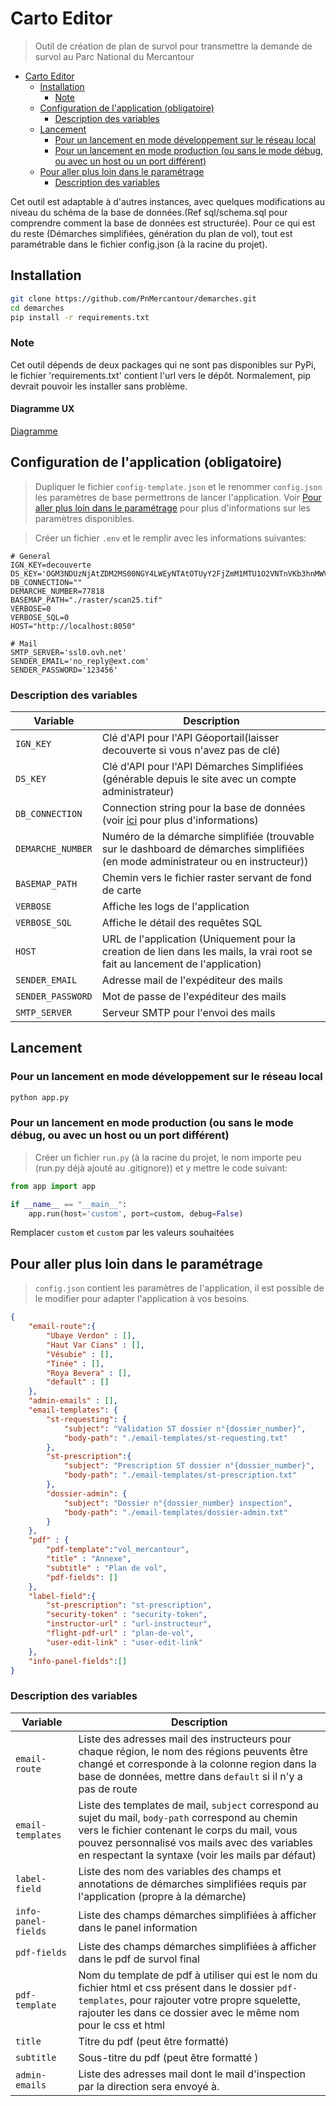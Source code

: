 # Carto Editor

> Outil de création de plan de survol pour transmettre la demande de survol au Parc National du Mercantour

- [Carto Editor](#carto-editor)
  - [Installation](#installation)
    - [Note](#note)
  - [Configuration de l'application (obligatoire)](#configuration-de-lapplication-obligatoire)
    - [Description des variables](#description-des-variables)
  - [Lancement](#lancement)
    - [Pour un lancement en mode développement sur le réseau local](#pour-un-lancement-en-mode-développement-sur-le-réseau-local)
    - [Pour un lancement en mode production (ou sans le mode débug, ou avec un host ou un port différent)](#pour-un-lancement-en-mode-production-ou-sans-le-mode-débug-ou-avec-un-host-ou-un-port-différent)
  - [Pour aller plus loin dans le paramétrage](#pour-aller-plus-loin-dans-le-paramétrage)
    - [Description des variables](#description-des-variables-1)


Cet outil est adaptable à d'autres instances, avec quelques modifications au niveau du schéma de la base de données.(Ref sql/schema.sql pour comprendre comment la base de données est structurée). Pour ce qui est du reste (Démarches simplifiées, génération  du plan de vol), tout est paramétrable dans le fichier config.json (à la racine du projet).

## Installation

```sh
git clone https://github.com/PnMercantour/demarches.git
cd demarches
pip install -r requirements.txt
```

### Note 
Cet outil dépends de deux packages qui ne sont pas disponibles sur PyPi, le fichier 'requirements.txt' contient l'url vers le dépôt. Normalement, pip devrait pouvoir les installer sans problème.

#### Diagramme UX
[Diagramme](https://github.com/PnMercantour/demarches/blob/main/assets/Diagramm%20Authorisation%20Survol%20Final.png)

## Configuration de l'application (obligatoire)

> Dupliquer le fichier `config-template.json` et le renommer `config.json` les paramètres de base permettrons de lancer l'application. Voir [Pour aller plus loin dans le paramétrage](#pour-aller-plus-loin-dans-le-paramétrage) pour plus d'informations sur les paramètres disponibles.


> Créer un fichier `.env` et le remplir avec les informations suivantes:

```plain
# General
IGN_KEY=decouverte
DS_KEY='OGM3NDUzNjAtZDM2MS00NGY4LWEyNTAtOTUyY2FjZmM1MTU1O2VNTnVKb3hnMWVCQXRtSENNdlVIRXJ4Yw=='
DB_CONNECTION=""
DEMARCHE_NUMBER=77818
BASEMAP_PATH="./raster/scan25.tif"
VERBOSE=0
VERBOSE_SQL=0
HOST="http://localhost:8050"

# Mail
SMTP_SERVER='ssl0.ovh.net'
SENDER_EMAIL='no_reply@ext.com'
SENDER_PASSWORD='123456'
```

### Description des variables

| Variable          | Description                                                                                                                                        |
| ----------------- | -------------------------------------------------------------------------------------------------------------------------------------------------- |
| `IGN_KEY`         | Clé d'API pour l'API Géoportail(laisser decouverte si vous n'avez pas de clé)                                                                      |
| `DS_KEY`          | Clé d'API pour l'API Démarches Simplifiées (générable depuis le site avec un compte administrateur)                                                |
| `DB_CONNECTION`   | Connection string pour la base de données (voir [ici](https://docs.sqlalchemy.org/en/13/core/engines.html#database-urls) pour plus d'informations) |
| `DEMARCHE_NUMBER` | Numéro de la démarche simplifiée (trouvable sur le dashboard de démarches simplifiées (en mode administrateur ou en instructeur))                  |
| `BASEMAP_PATH`    | Chemin vers le fichier raster servant de fond de carte                                                                                             |
| `VERBOSE`         | Affiche les logs de l'application                                                                                                                  |
| `VERBOSE_SQL`     | Affiche le détail des requêtes SQL                                                                                                                 |
| `HOST`            | URL de l'application (Uniquement pour la creation de lien dans les mails, la vrai root se fait au lancement de l'application)                      |
| `SENDER_EMAIL`    | Adresse mail de l'expéditeur des mails                                                                                                             |
| `SENDER_PASSWORD` | Mot de passe de l'expéditeur des mails                                                                                                             |
| `SMTP_SERVER`     | Serveur SMTP pour l'envoi des mails                                                                                                                |


## Lancement

### Pour un lancement en mode développement sur le réseau local

```sh
python app.py
```

### Pour un lancement en mode production (ou sans le mode débug, ou avec un host ou un port différent)

> Créer un fichier `run.py` (à la racine du projet, le nom importe peu (run.py déjà ajouté au .gitignore)) et y mettre le code suivant:

```python
from app import app

if __name__ == "__main__":
    app.run(host='custom', port=custom, debug=False)
```

Remplacer `custom` et `custom` par les valeurs souhaitées


## Pour aller plus loin dans le paramétrage

> `config.json` contient les paramètres de l'application, il est possible de le modifier pour adapter l'application à vos besoins.

```json
{
    "email-route":{
        "Ubaye Verdon" : [],
        "Haut Var Cians" : [],
        "Vésubie" : [],
        "Tinée" : [],
        "Roya Bevera" : [],
        "default" : []
    },
    "admin-emails" : [],
    "email-templates": {
        "st-requesting": {
            "subject": "Validation ST dossier n°{dossier_number}",
            "body-path": "./email-templates/st-requesting.txt"
        },
        "st-prescription":{
            "subject": "Prescription ST dossier n°{dossier_number}",
            "body-path": "./email-templates/st-prescription.txt"
        },
        "dossier-admin": {
            "subject": "Dossier n°{dossier_number} inspection",
            "body-path": "./email-templates/dossier-admin.txt"
        }
    },
    "pdf" : {
        "pdf-template":"vol_mercantour",
        "title" : "Annexe",
        "subtitle" : "Plan de vol",
        "pdf-fields": []
    },
    "label-field":{
        "st-prescription": "st-prescription",
        "security-token" : "security-token",
        "instructor-url" : "url-instructeur",
        "flight-pdf-url" : "plan-de-vol",
        "user-edit-link" : "user-edit-link"
    },
    "info-panel-fields":[]
}
```

### Description des variables

| Variable            | Description                                                                                                                                                                                                                                                 |
| ------------------- | ----------------------------------------------------------------------------------------------------------------------------------------------------------------------------------------------------------------------------------------------------------- |
| `email-route`       | Liste des adresses mail des instructeurs pour chaque région, le nom des régions peuvents être changé et corresponde à la colonne region dans la base de données, mettre dans `default` si il n'y a pas de route                                             |
| `email-templates`   | Liste des templates de mail, `subject` correspond au sujet du mail, `body-path` correspond au chemin vers le fichier contenant le corps du mail, vous pouvez personnalisé vos mails avec des variables en respectant la syntaxe (voir les mails par défaut) |
| `label-field`       | Liste des nom des variables des champs et annotations de démarches simplifiées requis par l'application (propre à la démarche)                                                                                                                              |
| `info-panel-fields` | Liste des champs démarches simplifiées à afficher dans le panel information                                                                                                                                                                                 |
| `pdf-fields`        | Liste des champs démarches simplifiées à afficher dans le pdf de survol final                                                                                                                                                                               |
| `pdf-template`      | Nom du template de pdf à utiliser qui est le nom du fichier html et css présent dans le dossier `pdf-templates`, pour rajouter votre propre squelette, rajouter les dans ce dossier avec le même nom pour le css et html                                    |
| `title`             | Titre du pdf                          (peut être formatté)                                                                                                                                                                                                  |
| `subtitle`          | Sous-titre du pdf (peut être formatté )                                                                                                                                                                                                                     |
| `admin-emails`      |  Liste des adresses mail dont le mail d'inspection par la direction sera envoyé à.                                                                                                                                                                                        |


